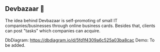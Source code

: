 ## Devbazaar :construction:
The idea behind Devbazaar is self-promoting of small IT companies/businesses through online business cards.
Besides that, clients can post "tasks" which companies can acquire.

DbDiagram: https://dbdiagram.io/d/5fd1f4309a6c525a03ba8cac
Demo: To be added.

